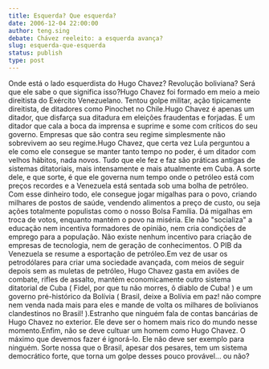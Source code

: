 ```yaml
---
title: Esquerda? Que esquerda?
date: 2006-12-04 22:00:00
author: teng.sing
debate: Chávez reeleito: a esquerda avança?
slug: esquerda-que-esquerda
status: publish 
type: post
---
```


Onde está o lado esquerdista do Hugo Chavez? Revolução boliviana? Será que ele sabe o que significa isso?Hugo Chavez foi formado em meio a meio direitista do Exército Venezuelano. Tentou golpe militar, ação tipicamente direitista, de ditadores como Pinochet no Chile.Hugo Chavez é apenas um ditador, que disfarça sua ditadura em eleições fraudentas e forjadas. É um ditador que cala a boca da imprensa e suprime e some com críticos do seu governo. Empresas que são contra seu regime simplesmente não sobrevivem ao seu regime.Hugo Chavez, que certa vez Lula perguntou a ele como ele consegue se manter tanto tempo no poder, é um ditador com velhos hábitos, nada novos. Tudo que ele fez e faz são práticas antigas de sistemas ditatoriais, mais intensamente e mais atualmente em Cuba. A sorte dele, e que sorte, é que ele governa num tempo onde o petróleo está com preços recordes e a Venezuela está sentada sob uma bolha de petróleo. Com esse dinheiro todo, ele consegue jogar migalhas para o povo, criando milhares de postos de saúde, vendendo alimentos a preço de custo, ou seja ações totalmente populistas como o nosso Bolsa Família. Dá migalhas em troca de votos, enquanto mantém o povo na miséria. Ele não "socializa" a educação nem incentiva formadores de opinião, nem cria condições de emprego para a população. Não existe nenhum incentivo para criação de empresas de tecnologia, nem de geração de conhecimentos. O PIB da Venezuela se resume a esportação de petróleo.Em vez de usar os petrodólares para criar uma sociedade avançada, com meios de seguir depois sem as muletas de petróleo, Hugo Chavez gasta em aviões de combate, rifles de assalto, mantém economicamente outro sistema ditatorial de Cuba ( Fidel, por que tu não morres, ô diablo de Cuba! ) e um governo pré-histórico da Bolívia ( Brasil, deixe a Bolívia em paz! não compre nem venda nada mais para eles e mande de volta os milhares de bolivianos clandestinos no Brasil! ).Estranho que ninguém fala de contas bancárias de Hugo Chavez no exterior. Ele deve ser o homem mais rico do mundo nesse momento.Enfim, não se deve cultuar um homem como Hugo Chavez. O máximo que devemos fazer é ignorá-lo. Ele não deve ser exemplo para ninguém. Sorte nossa que o Brasil, apesar dos pesares, tem um sistema democrático forte, que torna um golpe desses pouco provável... ou não?
